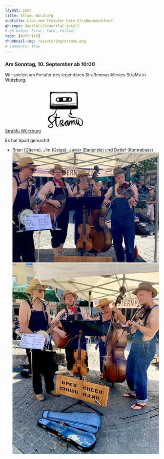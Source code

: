 ```yaml
---
layout: post
title: Stramu Würzburg
subtitle: Live vom Freiufer beim Straßenmusikfest!
gh-repo: daattali/beautiful-jekyll
# gh-badge: [star, fork, follow]
tags: [Auftritt]
thumbnail-img: /assets/img/stramu.png
# comments: true
---
```


### Am Sonntag, 10. September ab 10:00

Wir spielen am Freiufer des legendären Straßenmusikfestes StraMu in Würzburg. 

[StraMu Würzburg](https://www.stramu-wuerzburg.de/programm/freiufer/)
![](../assets/img/stramu.png)

Es hat Spaß gemacht!

- Brian (Gitarre), Jim (Geige), Javier (Banjolele) und Detlef (Kontrabass)
![](/assets/img/latzfunstramu.jpeg)
![](/assets/img/latzfunstramu2.jpeg)
